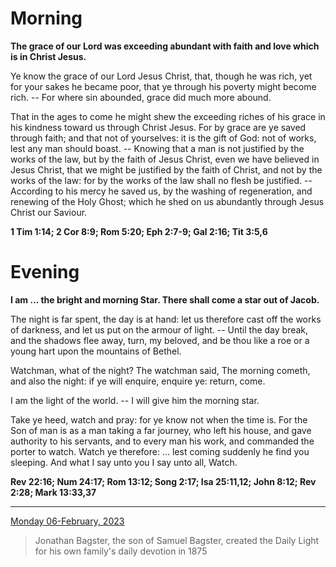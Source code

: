 # Morning

**The grace of our Lord was exceeding abundant with faith and love which is in Christ Jesus.**
 
Ye know the grace of our Lord Jesus Christ, that, though he was rich, yet for your sakes he became poor, that ye through his poverty might become rich. -- For where sin abounded, grace did much more abound.
 
That in the ages to come he might shew the exceeding riches of his grace in his kindness toward us through Christ Jesus. For by grace are ye saved through faith; and that not of yourselves: it is the gift of God: not of works, lest any man should boast. -- Knowing that a man is not justified by the works of the law, but by the faith of Jesus Christ, even we have believed in Jesus Christ, that we might be justified by the faith of Christ, and not by the works of the law: for by the works of the law shall no flesh be justified. -- According to his mercy he saved us, by the washing of regeneration, and renewing of the Holy Ghost; which he shed on us abundantly through Jesus Christ our Saviour.  

**1 Tim 1:14; 2 Cor 8:9; Rom 5:20; Eph 2:7-9; Gal 2:16; Tit 3:5,6**

# Evening

**I am ... the bright and morning Star. There shall come a star out of Jacob.**
 
The night is far spent, the day is at hand: let us therefore cast off the works of darkness, and let us put on the armour of light. -- Until the day break, and the shadows flee away, turn, my beloved, and be thou like a roe or a young hart upon the mountains of Bethel.
 
Watchman, what of the night? The watchman said, The morning cometh, and also the night: if ye will enquire, enquire ye: return, come.
 
I am the light of the world. -- I will give him the morning star.
 
Take ye heed, watch and pray: for ye know not when the time is. For the Son of man is as a man taking a far journey, who left his house, and gave authority to his servants, and to every man his work, and commanded the porter to watch. Watch ye therefore: ... lest coming suddenly he find you sleeping. And what I say unto you I say unto all, Watch.  

**Rev 22:16; Num 24:17; Rom 13:12; Song 2:17; Isa 25:11,12; John 8:12; Rev 2:28; Mark 13:33,37**

---

[Monday 06-February, 2023](https://t.me/s/daily_light)

> Jonathan Bagster, the son of Samuel Bagster, created the Daily Light for his own family's daily devotion in 1875

